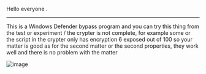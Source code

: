 Hello everyone . 

--------------------

This is a Windows Defender bypass program and you can try this thing from the test or experiment / the crypter is not complete, for example some or the script in the crypter only has encryption 6 exposed out of 100 so your matter is good as for the second matter or the second properties, they work well and there is no problem with the matter


![image](https://github.com/user-attachments/assets/82bc9247-a1f2-46cb-9c1e-542e8413413c)
